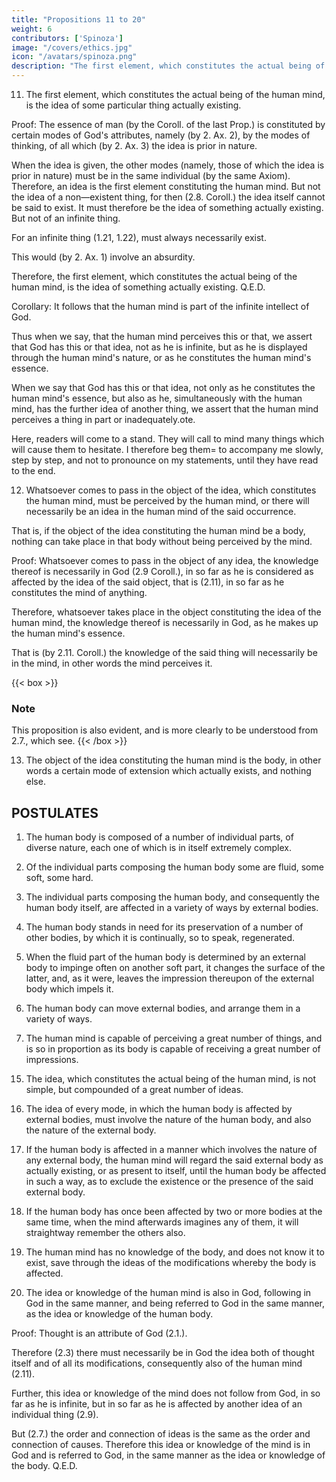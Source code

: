 ```yaml
---
title: "Propositions 11 to 20"
weight: 6
contributors: ['Spinoza']
image: "/covers/ethics.jpg"
icon: "/avatars/spinoza.png"
description: "The first element, which constitutes the actual being of the human mind, is the idea of some particular thing actually existing"
---
```





11. The first element, which constitutes the actual being of the human mind, is the idea of some particular thing actually existing. 

Proof: The essence of man (by the Coroll. of the last Prop.) is constituted by certain modes of God's attributes, namely (by 2. Ax. 2), by the modes of thinking, of all which (by 2. Ax. 3) the idea is prior in nature.

When the idea is given, the other modes (namely, those of which the idea is prior in nature) must be in the same individual (by the same Axiom).
Therefore, an idea is the first element constituting the human mind.
But not the idea of a non—existent thing, for then (2.8. Coroll.) the idea itself cannot be said to exist.
It must therefore be the idea of something actually existing.
But not of an infinite thing.

For an infinite thing (1.21, 1.22), must always necessarily exist.

This would (by 2. Ax. 1) involve an absurdity.

Therefore, the first element, which constitutes the actual being of the human mind, is the idea of something actually existing. Q.E.D.

Corollary: It follows that the human mind is part of the infinite intellect of God.

Thus when we say, that the human mind perceives this or that, we assert that God has this or that idea, not as he is infinite, but as he is displayed through the human mind's nature, or as he constitutes the human mind's essence.

When we say that God has this or that idea, not only as he constitutes the human mind's essence, but also as he, simultaneously with the human mind, has the further idea of another thing, we assert that the human mind perceives a thing in part or inadequately.ote.

Here, readers will come to a stand.
They will call to mind many things which will cause them to hesitate.
I therefore beg them= 
to accompany me slowly, step by step, and
not to pronounce on my statements, until they have read to the end.


12. Whatsoever comes to pass in the object of the idea, which constitutes the human mind, must be perceived by the human mind, or there will necessarily be an idea in the human mind of the said occurrence. 

That is, if the object of the idea constituting the human mind be a body, nothing can take place in that body without being perceived by the mind.

Proof: Whatsoever comes to pass in the object of any idea, the knowledge thereof is necessarily in God (2.9 Coroll.), in so far as he is considered as affected by the idea of the said object, that is (2.11), in so far as he constitutes the mind of anything.

Therefore, whatsoever takes place in the object constituting the idea of the human mind, the knowledge thereof is necessarily in God, as he makes up the human mind's essence.

That is (by 2.11. Coroll.) the knowledge of the said thing will necessarily be in the mind, in other words the mind perceives it.

{{< box >}}
### Note

This proposition is also evident, and is more clearly to be understood from 2.7., which see.
{{< /box >}}


13. The object of the idea constituting the human mind is the body, in other words a certain mode of extension which actually exists, and nothing else. 

<!-- Proof=  If the body were not the object of the human mind, the ideas of the modifications of the body would not be in God (2.9. Coroll.) in virtue of his constituting our mind, but in virtue of his constituting the mind of something else;
That is (2.11. Coroll.) the ideas of the modifications of the body would not be in our mind=  now (by 2. Ax. 4) we do possess the idea of the modifications of the body.
Therefore the object of the idea constituting the human mind is the body, and the body as it actually exists (2.11).
Further, if there were any other object of the idea constituting the mind besides body, then, as nothing can exist from which some effect does not follow (1.36) there would necessarily have to be in our mind an idea, which would be the effect of that other object (2.11);
but (1. Ax. 5) there is no such idea.
Wherefore the object of our mind is the body as it exists, and nothing else. Q.E.D.
 -->
 <!-- 
Note=  We thus comprehend, not only that the human mind is united to the body, but also the nature of the union between mind and body.
However, no one will be able to grasp this adequately or distinctly, unless he first has adequate knowledge of the nature of our body.
The propositions we have advanced hitherto have been entirely general, applying not more to men than to other individual things, all of which, though in different degrees, are animated.[3]

For of everything there is necessarily an idea in God, of which God is the cause, in the same way as there is an idea of the human body.
Thus whatever we have asserted of the idea of the human body must necessarily also be asserted of the idea of everything else.
Still, on the other hand, we cannot deny that ideas, like objects, differ one from the other, one being more excellent than another and containing more reality, just as the object of one idea is more excellent than the object of another idea, and contains more reality.
[3] "Animata"

Wherefore, in order to determine, wherein the human mind differs from other things, and wherein it surpasses them, it is necessary for us to know the nature of its object, that is, of the human body.

What this nature is, I am not able here to explain, nor is it necessary for the proof of what I advance, that I should do so.
I will only say generally, that in proportion as any given body is more fitted than others for doing many actions or receiving many impressions at once, so also is the mind, of which it is the object, more fitted than others for forming many simultaneous perceptions; and
the more the actions of the body depend on itself alone, and the fewer other bodies concur with it in action, the more fitted is the mind of which it is the object for distinct comprehension.

We may thus recognize the superiority of one mind over others, and may further see the cause, why we have only a very confused knowledge of our body, and also many kindred questions, which I will, in the following propositions, deduce from what has been advanced.
Wherefore I have thought it worth while to explain and prove more strictly my present statements.
In order to do so, I must premise a few propositions concerning the nature of bodies.

Axiom 1. All bodies are either in motion or at rest. 

Axiom 2. Everybody is moved sometimes more slowly, sometimes more quickly. LEMMA 1. Bodies are distinguished from one another in respect of motion and rest, quickness and slowness, and not in respect of substance. Proof=  The first part of this proposition is, I take it, self—evident. That bodies are not distinguished in respect of substance, is plain both from 1.5 and 1.8 It is brought out still more clearly from 1.15, note. LEMMA 2. All bodies agree in certain respects. Proof=  All bodies agree in the fact, that they involve the conception of one and the same attribute (2. Def. 1).
Further, in the fact that they may be moved less or more quickly, and may be absolutely in motion or at rest.
LEMMA 3. A body in motion or at rest must be determined to motion or rest by another body, which other body has been determined to motion or rest by a third body, and that third again by a fourth, and so on to infinity. Proof=  Bodies are individual things (2. Def. 1), which (Lemma 1) are distinguished one from the other in respect to motion and rest;
Thus (1.28) each must necessarily be determined to motion or rest by another individual thing, namely (2.6), by another body, which other body is also (Ax. 1) in motion or at rest.
And this body again can only have been set in motion or caused to rest by being determined by a third body to motion or rest.
This third body again by a fourth, and so on to infinity. Q.E.D.
Corollary=  Hence it follows, that a body in motion keeps in motion, until it is determined to a state of rest by some other body.
A body at rest remains so, until it is determined to a state of motion by some other body.
This is indeed self—evident.
For when I suppose, for instance, that a given body, A, is at rest, and do not take into consideration other bodies in motion, I cannot affirm anything concerning the body A, except that it is at rest.
If it afterwards comes to pass that A is in motion, this cannot have resulted from its having been at rest, for no other consequence could have been involved than its remaining at rest.
If, on the other hand, A be given in motion, we shall, so long as we only consider A, be unable to affirm anything concerning it, except that it is in motion.
If A is subsequently found to be at rest, this rest cannot be the result of A's previous motion, for such motion can only have led to continued motion;
The state of rest therefore must have resulted from something, which was not in A, namely, from an external cause determining A to a state of rest.
Axiom 1=  All modes, wherein one body is affected by another body, follow simultaneously from the nature of the body affected and the body affecting;
So that one and the same body may be moved in different modes, according to the difference in the nature of the bodies moving it.
On the other hand, different bodies may be moved in different modes by one and the same body.
Axiom 2=  When a body in motion impinges on another body at rest, which it is unable to move, it recoils, in order to continue its motion, and the angle made by the line of motion in the recoil and the plane of the body at rest, whereon the moving body has impinged, will be equal to the angle formed by the line of motion of incidence and the same plane.
So far we have been speaking only of the most simple bodies, which are only distinguished one from the other by motion and rest, quickness and slowness.
We now pass on to compound bodies.
Definition=  When any given bodies of the same or different magnitude are compelled by other bodies to remain in contact, or if they be moved at the same or different rates of speed, so that their mutual movements should preserve among themselves a certain fixed relation, we say that such bodies are in union, and that together they compose one body or individual, which is distinguished from other bodies by the fact of this union. Axiom 3=  In proportion as the parts of an individual, or a compound body, are in contact over a greater or less superficies, they will with greater or less difficulty admit of being moved from their position.
Consequently the individual will, with greater or less difficulty, be brought to assume another form.
Those bodies, whose parts are in contact over large superficies, are called hard;
Those, whose parts are in contact over small superficies, are called soft;
Those, whose parts are in motion among one another, are called fluid.

LEMMA 4=  If from a body or individual, compounded of several bodies, certain bodies be separated,
and if, at the same time, an equal number of other bodies of the same nature take their place, the individual will preserve its nature as before, without any change in its actuality (forma).
Proof=  Bodies (Lemma 1) are not distinguished in respect of substance=  that which constitutes the actuality (formam) of an individual consists (by the last Def.) in a union of bodies; but this union, although there is a continual change of bodies, will (by our hypothesis) be maintained;
The individual, therefore, will retain its nature as before, both in respect of substance and in respect of mode. Q.E.D.
LEMMA 5=  If the parts composing an individual become greater or less, but in such proportion, that they all preserve the same mutual relations of motion and rest, the individual will still preserve its original nature, and its actuality will not be changed. Proof=  The same as for the last Lemma. LEMMA 6=  If certain bodies composing an individual be compelled to change the motion, which they have in one direction, for motion in another direction, but in such a manner, that they be able to continue their motions and their mutual communication in the same relations as before, the individual will retain its own nature without any change of its actuality. Proof=  This proposition is self—evident.
For the individual is supposed to retain all that, which, in its definition, we spoke of as its actual being.
LEMMA 7=  Furthermore, the individual thus composed preserves its nature, whether it be, as a whole, in motion or at rest, whether it be moved in this or that direction.
So long as each part retains its motion, and preserves its communication with other parts as before.
Proof=  This proposition is evident from the definition of an individual prefixed to Lemma 4. Note=  We thus see, how a composite individual may be affected in many different ways, and preserve its nature notwithstanding.
Thus far we have conceived an individual as composed of bodies only distinguished one from the other in respect of motion and rest, speed and slowness; that is, of bodies of the most simple character.
If, however, we now conceive another individual composed of several individuals of diverse natures, we shall find that the number of ways in which it can be affected, without losing its nature, will be greatly multiplied.
Each of its parts would consist of several bodies, and therefore (by Lemma vi.) each part would admit, without change to its nature, of quicker or slower motion, and would consequently be able to transmit its motions more quickly or more slowly to the remaining parts.
If we further conceive a third kind of individuals composed of individuals of this second kind, we shall find that they may be affected in a still greater number of ways without changing their actuality.
We may easily proceed thus to infinity, and conceive the whole of nature as one individual, whose parts, that is, all bodies, vary in infinite ways, without any change in the individual as a whole.
I should feel bound to explain and demonstrate this point at more length, if I were writing a special treatise on body.
But I have already said that such is not my object.
I have only touched on the question, because it enables me to prove easily that which I have in view. -->


## POSTULATES

1. The human body is composed of a number of individual parts, of diverse nature, each one of which is in itself extremely complex. 

2. Of the individual parts composing the human body some are fluid, some soft, some hard. 

3. The individual parts composing the human body, and consequently the human body itself, are affected in a variety of ways by external bodies. 

4. The human body stands in need for its preservation of a number of other bodies, by which it is continually, so to speak, regenerated. 

5. When the fluid part of the human body is determined by an external body to impinge often on another soft part, it changes the surface of the latter, and, as it were, leaves the impression thereupon of the external body which impels it. 

6. The human body can move external bodies, and arrange them in a variety of ways. 


14. The human mind is capable of perceiving a great number of things, and is so in proportion as its body is capable of receiving a great number of impressions. 

<!-- Proof=  The human body (by Post. iii. and vi.) is affected in very many ways by external bodies, and is capable in very many ways of affecting external bodies.
But (2.12) the human mind must perceive all that takes place in the human body.
The human mind is, therefore, capable of perceiving a great number of things, and is so in proportion, &c. Q.E.D. -->

15. The idea, which constitutes the actual being of the human mind, is not simple, but compounded of a great number of ideas. 

<!-- Proof=  The idea constituting the actual being of the human mind is the idea of the body (2.13), which (Post. 1) is composed of a great number of complex individual parts.
But there is necessarily in God the idea of each individual part whereof the body is composed (2.8. Coroll.).
Therefore (2.7.), the idea of the human body is composed of these numerous ideas of its component parts. Q.E.D. -->


16. The idea of every mode, in which the human body is affected by external bodies, must involve the nature of the human body, and also the nature of the external body.

<!-- Proof=  All the modes, in which any given body is affected, follow from the nature of the body affected, and also from the nature of the affecting body (by Ax. 1, after the Coroll. of Lemma 3), wherefore their idea also necessarily (by 1. Ax. 4) involves the nature of both bodies.
Therefore, the idea of every mode, in which the human body is affected by external bodies, involves the nature of the human body and of the external body. Q.E.D.
Corollary 1 & 2=  It follows= 
That the human mind perceives the nature of a variety of bodies, together with the nature of its own.
That the ideas, which we have of external bodies, indicate rather the constitution of our own body than the nature of external bodies.
I have amply illustrated this in the Appendix to Part 1.
 -->

17. If the human body is affected in a manner which involves the nature of any external body, the human mind will regard the said external body as actually existing, or as present to itself, until the human body be affected in such a way, as to exclude the existence or the presence of the said external body.

<!-- Proof=  For so long as the human body continues to be thus affected, so long will the human mind (2.12) regard this modification of the body—that is (by the last Prop.), it will have the idea of the mode as actually existing, and this idea involves the nature of the external body.
In other words, it will have the idea which does not exclude, but postulates the existence or presence of the nature of the external body; therefore the mind (by 2.16, Coroll. 1) will regard the external body as actually existing, until it is affected, etc. Q.E.D.

Corollary=  The mind is able to regard as present external bodies, by which the human body has once been affected, even though they be no longer in existence or present. Proof=  When external bodies determine the fluid parts of the human body, so that they often impinge on the softer parts, they change the surface of the last named (Post. 5).

Hence (Ax. 2, after the Coroll. of Lemma 3) they are refracted therefrom in a different manner from that which they followed before such change.
Further, when afterwards they impinge on the new surfaces by their own spontaneous movement, they will be refracted in the same manner, as though they had been impelled towards those surfaces by external bodies.
Consequently, they will, while they continue to be thus refracted, affect the human body in the same manner, whereof the mind (2.12) will again take cognizance—that is (2.17), the mind will again regard the external body as present, and will do so, as often as the fluid parts of the human body impinge on the aforesaid surfaces by their own spontaneous motion.
Wherefore, although the external bodies, by which the human body has once been affected, be no longer in existence, the mind will nevertheless regard them as present, as often as this action of the body is repeated. Q.E.D.
Note=  We thus see how it comes about, as is often the case, that we regard as present many things which are not.
It is possible that the same result may be brought about by other causes.
But I think it suffices for me here to have indicated one possible explanation, just as well as if I had pointed out the true cause.
I do not think I am very far from the truth, for all my assumptions are based on postulates, which rest, almost without exception, on experience, that cannot be controverted by those who have shown, as we have, that the human body, as we feel it, exists (Coroll. after 2.13).
Furthermore (2.7. Coroll. 2.16. Coroll. 2), we clearly understand what is the difference between the idea, say, of Peter, which constitutes the essence of Peter's mind, and the idea of the said Peter, which is in another man, say, Paul.
The former directly answers to the essence of Peter's own body, and only implies existence so long as Peter exists.
The latter indicates rather the disposition of Paul's body than the nature of Peter, and, therefore, while this disposition of Paul's body lasts, Paul's mind will regard Peter as present to itself, even though he no longer exists.
Further, to retain the usual phraseology, the modifications of the human body, of which the ideas represent external bodies as present to us, we will call the images of things, though they do not recall the figure of things.
When the mind regards bodies in this fashion, we say that it imagines.
I will here draw attention to the fact, in order to indicate where error lies, that the imaginations of the mind, looked at in themselves, do not contain error.
The mind does not err in the mere act of imagining, but only in so far as it is regarded as being without the idea, which excludes the existence of such things as it imagines to be present to it.
If the mind, while imagining non—existent things as present to it, is at the same time conscious that they do not really exist, this power of imagination must be set down to the efficacy of its nature, and not to a fault, especially if this faculty of imagination depend solely on its own nature—that is (1. Def. 7), if this faculty of imagination be free. -->

18. If the human body has once been affected by two or more bodies at the same time, when the mind afterwards imagines any of them, it will straightway remember the others also. 

<!-- Proof=  The mind (2.17. Coroll.) imagines any given body, because the human body is affected and disposed by the impressions from an external body, in the same manner as it is affected when certain of its parts are acted on by the said external body.
But (by our hypothesis) the body was then so disposed, that the mind imagined two bodies at once.
Therefore, it will also in the second case imagine two bodies at once, and the mind, when it imagines one, will straightway remember the other. Q.E.D.
Note=  We now clearly see what Memory is.
It is simply a certain association of ideas involving the nature of things outside the human body, which association arises in the mind according to the order and association of the modifications (affectiones) of the human body.
I say, first, it is an association of those ideas only, which involve the nature of things outside the human body= 
not of ideas which answer to the nature of the said things=  ideas of the modifications of the human body are, strictly speaking (2. 16), those which involve the nature both of the human body and of external bodies.
I say, secondly, that this association arises according to the order and association of the modifications of the human body, in order to distinguish it from that association of ideas, which arises from the order of the intellect, whereby the mind perceives things through their primary causes, and which is in all men the same.
And hence we can further clearly understand, why the mind from the thought of one thing, should straightway arrive at the thought of another thing, which has no similarity with the first;
For instance, from the thought of the word pomum (an apple), a Roman would straightway arrive at the thought of the fruit apple, which has no similitude with the articulate sound in question, nor anything in common with it, except that the body of the man has often been affected by these two things;
that is, that the man has often heard the word pomum, while he was looking at the fruit; similarly every man will go on from one thought to another, according as his habit has ordered the images of things in his body.
For a soldier, for instance, when he sees the tracks of a horse in sand, will at once pass from the thought of a horse to the thought of a horseman, and thence to the thought of war, etc. while a countryman will proceed from the thought of a horse to the thought of a plough, a field, etc.
Thus every man will follow this or that train of thought, according as he has been in the habit of conjoining and associating the mental images of things in this or that manner. -->

19. The human mind has no knowledge of the body, and does not know it to exist, save through the ideas of the modifications whereby the body is affected. 

<!-- Proof=  The human mind is the very idea or knowledge of the human body (2.13), which (2.9) is in God, in so far as he is regarded as affected by another idea of a particular thing actually existing=  or, inasmuch as (Post. 4) the human body stands in need of very many bodies whereby it is, as it were, continually regenerated; and the order and connection of ideas is the same as the order and connection of causes (2.7).
This idea will therefore be in God, in so far as he is regarded as affected by the ideas of very many particular things.
Thus God has the idea of the human body, or knows the human body, in so far as he is affected by very many other ideas, and not in so far as he constitutes the nature of the human mind; that is (by 2.11. Coroll.), the human mind does not know the human body.
But the ideas of the modifications of body are in God, in so far as he constitutes the nature of the human mind, or the human mind perceives those modifications (2.12), and consequently (2.16) the human body itself, and as actually existing; therefore the mind perceives thus far only the human body. Q.E.D. -->

20. The idea or knowledge of the human mind is also in God, following in God in the same manner, and being referred to God in the same manner, as the idea or knowledge of the human body. 

Proof: Thought is an attribute of God (2.1.).

Therefore (2.3) there must necessarily be in God the idea both of thought itself and of all its modifications, consequently also of the human mind (2.11).

Further, this idea or knowledge of the mind does not follow from God, in so far as he is infinite, but in so far as he is affected by another idea of an individual thing (2.9).

But (2.7.) the order and connection of ideas is the same as the order and connection of causes.
Therefore this idea or knowledge of the mind is in God and is referred to God, in the same manner as the idea or knowledge of the body. Q.E.D.
